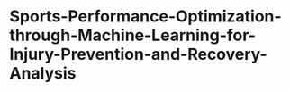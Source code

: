 # Sports-Performance-Optimization-through-Machine-Learning-for-Injury-Prevention-and-Recovery-Analysis